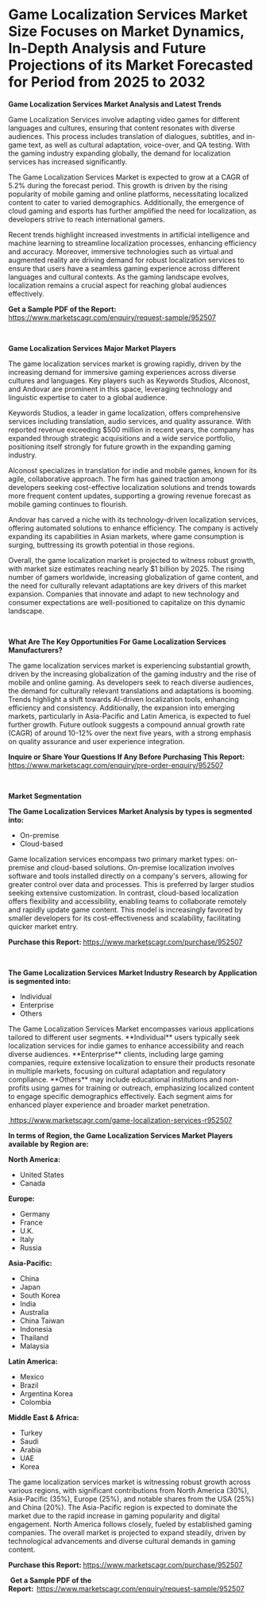 <p><h1>Game Localization Services Market Size Focuses on Market Dynamics, In-Depth Analysis and Future Projections of its Market Forecasted for Period from 2025 to 2032</h1></p><p><strong>Game Localization Services Market Analysis and Latest Trends</strong></p>
<p><p>Game Localization Services involve adapting video games for different languages and cultures, ensuring that content resonates with diverse audiences. This process includes translation of dialogues, subtitles, and in-game text, as well as cultural adaptation, voice-over, and QA testing. With the gaming industry expanding globally, the demand for localization services has increased significantly.</p><p>The Game Localization Services Market is expected to grow at a CAGR of 5.2% during the forecast period. This growth is driven by the rising popularity of mobile gaming and online platforms, necessitating localized content to cater to varied demographics. Additionally, the emergence of cloud gaming and esports has further amplified the need for localization, as developers strive to reach international gamers. </p><p>Recent trends highlight increased investments in artificial intelligence and machine learning to streamline localization processes, enhancing efficiency and accuracy. Moreover, immersive technologies such as virtual and augmented reality are driving demand for robust localization services to ensure that users have a seamless gaming experience across different languages and cultural contexts. As the gaming landscape evolves, localization remains a crucial aspect for reaching global audiences effectively.</p></p>
<p><strong>Get a Sample PDF of the Report:&nbsp;</strong> <a href="https://www.marketscagr.com/enquiry/request-sample/952507?utm_campaign=3295&utm_medium=2&utm_source=Github&utm_content=ia&utm_term=18042025&utm_id=game-localization-services">https://www.marketscagr.com/enquiry/request-sample/952507</a></p>
<p>&nbsp;</p>
<p><strong>Game Localization Services Major Market Players</strong></p>
<p><p>The game localization services market is growing rapidly, driven by the increasing demand for immersive gaming experiences across diverse cultures and languages. Key players such as Keywords Studios, Alconost, and Andovar are prominent in this space, leveraging technology and linguistic expertise to cater to a global audience.</p><p>Keywords Studios, a leader in game localization, offers comprehensive services including translation, audio services, and quality assurance. With reported revenue exceeding $500 million in recent years, the company has expanded through strategic acquisitions and a wide service portfolio, positioning itself strongly for future growth in the expanding gaming industry.</p><p>Alconost specializes in translation for indie and mobile games, known for its agile, collaborative approach. The firm has gained traction among developers seeking cost-effective localization solutions and trends towards more frequent content updates, supporting a growing revenue forecast as mobile gaming continues to flourish.</p><p>Andovar has carved a niche with its technology-driven localization services, offering automated solutions to enhance efficiency. The company is actively expanding its capabilities in Asian markets, where game consumption is surging, buttressing its growth potential in those regions.</p><p>Overall, the game localization market is projected to witness robust growth, with market size estimates reaching nearly $1 billion by 2025. The rising number of gamers worldwide, increasing globalization of game content, and the need for culturally relevant adaptations are key drivers of this market expansion. Companies that innovate and adapt to new technology and consumer expectations are well-positioned to capitalize on this dynamic landscape.</p></p>
<p>&nbsp;</p>
<p><strong>What Are The Key Opportunities For Game Localization Services Manufacturers?</strong></p>
<p><p>The game localization services market is experiencing substantial growth, driven by the increasing globalization of the gaming industry and the rise of mobile and online gaming. As developers seek to reach diverse audiences, the demand for culturally relevant translations and adaptations is booming. Trends highlight a shift towards AI-driven localization tools, enhancing efficiency and consistency. Additionally, the expansion into emerging markets, particularly in Asia-Pacific and Latin America, is expected to fuel further growth. Future outlook suggests a compound annual growth rate (CAGR) of around 10-12% over the next five years, with a strong emphasis on quality assurance and user experience integration.</p></p>
<p><strong>Inquire or Share Your Questions If Any Before Purchasing This Report:</strong> <a href="https://www.marketscagr.com/enquiry/pre-order-enquiry/952507?utm_campaign=3295&utm_medium=2&utm_source=Github&utm_content=ia&utm_term=18042025&utm_id=game-localization-services">https://www.marketscagr.com/enquiry/pre-order-enquiry/952507</a></p>
<p>&nbsp;</p>
<p><strong>Market Segmentation</strong></p>
<p><strong>The Game Localization Services Market Analysis by types is segmented into:</strong></p>
<p><ul><li>On-premise</li><li>Cloud-based</li></ul></p>
<p><p>Game localization services encompass two primary market types: on-premise and cloud-based solutions. On-premise localization involves software and tools installed directly on a company's servers, allowing for greater control over data and processes. This is preferred by larger studios seeking extensive customization. In contrast, cloud-based localization offers flexibility and accessibility, enabling teams to collaborate remotely and rapidly update game content. This model is increasingly favored by smaller developers for its cost-effectiveness and scalability, facilitating quicker market entry.</p></p>
<p><strong>Purchase this Report:&nbsp;</strong><a href="https://www.marketscagr.com/purchase/952507?utm_campaign=3295&utm_medium=2&utm_source=Github&utm_content=ia&utm_term=18042025&utm_id=game-localization-services">https://www.marketscagr.com/purchase/952507</a></p>
<p>&nbsp;</p>
<p><strong>The Game Localization Services Market Industry Research by Application is segmented into:</strong></p>
<p><ul><li>Individual</li><li>Enterprise</li><li>Others</li></ul></p>
<p><p>The Game Localization Services Market encompasses various applications tailored to different user segments. **Individual** users typically seek localization services for indie games to enhance accessibility and reach diverse audiences. **Enterprise** clients, including large gaming companies, require extensive localization to ensure their products resonate in multiple markets, focusing on cultural adaptation and regulatory compliance. **Others** may include educational institutions and non-profits using games for training or outreach, emphasizing localized content to engage specific demographics effectively. Each segment aims for enhanced player experience and broader market penetration.</p></p>
<p><a href="https://www.marketscagr.com/game-localization-services-r952507?utm_campaign=3295&utm_medium=2&utm_source=Github&utm_content=ia&utm_term=18042025&utm_id=game-localization-services">&nbsp;https://www.marketscagr.com/game-localization-services-r952507</a></p>
<p><strong>In terms of Region, the Game Localization Services Market Players available by Region are:</strong></p>
<p>
    <p> <strong> North America: </strong>
        <ul>
            <li>United States</li>
            <li>Canada</li>
        </ul>
        </p> 
    <p> <strong> Europe: </strong>
        <ul>
            <li>Germany</li>
            <li>France</li>
            <li>U.K.</li>
            <li>Italy</li>
            <li>Russia</li>
        </ul>
        </p> 
    <p> <strong> Asia-Pacific: </strong>
        <ul>
            <li>China</li>
            <li>Japan</li>
            <li>South Korea</li>
            <li>India</li>
            <li>Australia</li>
            <li>China Taiwan</li>
            <li>Indonesia</li>
            <li>Thailand</li>
            <li>Malaysia</li>
        </ul>
        </p> 
    <p> <strong> Latin America: </strong>
        <ul>
            <li>Mexico</li>
            <li>Brazil</li>
            <li>Argentina Korea</li>
            <li>Colombia</li>
        </ul>
        </p> 
    <p> <strong> Middle East & Africa: </strong>
        <ul>
            <li>Turkey</li>
            <li>Saudi</li>
            <li>Arabia</li>
            <li>UAE</li>
            <li>Korea</li>
        </ul>
    </p>
    </p>
<p><p>The game localization services market is witnessing robust growth across various regions, with significant contributions from North America (30%), Asia-Pacific (35%), Europe (25%), and notable shares from the USA (25%) and China (20%). The Asia-Pacific region is expected to dominate the market due to the rapid increase in gaming popularity and digital engagement. North America follows closely, fueled by established gaming companies. The overall market is projected to expand steadily, driven by technological advancements and diverse cultural demands in gaming content.</p></p>
<p><strong>Purchase this Report: </strong><a href="https://www.marketscagr.com/purchase/952507?utm_campaign=3295&utm_medium=2&utm_source=Github&utm_content=ia&utm_term=18042025&utm_id=game-localization-services">https://www.marketscagr.com/purchase/952507</a></p>
<p>&nbsp;<strong>Get a Sample PDF of the Report:&nbsp;&nbsp;</strong><a href="https://www.marketscagr.com/enquiry/request-sample/952507?utm_campaign=3295&utm_medium=2&utm_source=Github&utm_content=ia&utm_term=18042025&utm_id=game-localization-services">https://www.marketscagr.com/enquiry/request-sample/952507</a></p>
<p><strong></strong></p>
<p><p></p><p></p><p></p></p>